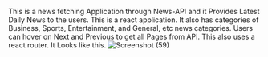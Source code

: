 This is a news fetching Application through News-API and it Provides Latest Daily News to the users. This is a react application. It also has categories of Business, Sports, Entertainment, and General, etc news categories. Users can hover on Next and Previous to get all Pages from API. This also uses a react router. It Looks like this.
![Screenshot (59)](https://github.com/MansiSinghP/newsapp/assets/72659754/7282ad97-d001-4828-8627-714cd8cea657)
